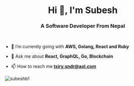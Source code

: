 <h1 align="center">Hi 👋, I'm Subesh</h1>
<h3 align="center">A Software Developer From Nepal</h3>

<br/>

- 🌱 I’m currently going with **AWS, Golang, React and Ruby**

- 💬 Ask me about **React, GraphQL, Go, Blockchain**

- 📫 How to reach me **tsiry.sndr@aol.com**



<p>&nbsp;<img align="center" src="https://github-readme-stats.vercel.app/api?username=subeshb1&show_icons=true&count_private=true&theme=dark" alt="subeshb1" /></p>
